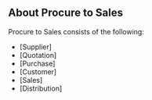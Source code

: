 ## About Procure to Sales

Procure to Sales consists of the following:

- [Supplier]
- [Quotation]
- [Purchase]
- [Customer]
- [Sales]
- [Distribution]
